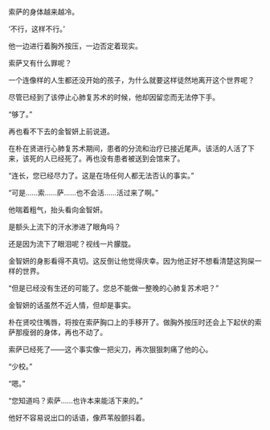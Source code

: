 索萨的身体越来越冷。

‘不行，这样不行。’

他一边进行着胸外按压，一边否定着现实。

索萨又有什么罪呢？

一个连像样的人生都还没开始的孩子，为什么就要这样徒然地离开这个世界呢？

尽管已经到了该停止心肺复苏术的时候，他却因留恋而无法停下手。

“够了。”

再也看不下去的金智妍上前说道。

在朴在贤进行心肺复苏术期间，患者的分流和治疗已接近尾声。该活的人活了下来，该死的人已经死了。再也没有患者被送到会馆来了。

“连长，您已经尽力了。这是在场任何人都无法否认的事实。”

“可是……索……萨……也不会活……活过来了啊。”

他喘着粗气，抬头看向金智妍。

是额头上流下的汗水渗进了眼角吗？

还是因为流下了眼泪呢？视线一片朦胧。

金智妍的身影看得不真切。这反倒让他觉得庆幸。因为他正好不想看清楚这狗屎一样的世界。

“但是已经没有生还的可能了。您总不能做一整晚的心肺复苏术吧？”

金智妍的话虽然不近人情，但却是事实。

朴在贤咬住嘴唇，将按在索萨胸口上的手移开了。做胸外按压时还会上下起伏的索萨那瘦弱的身体，再也不动了。

索萨已经死了——这个事实像一把尖刀，再次狠狠刺痛了他的心。

“少校。”

“嗯。”

“您知道吗？索萨……也许本来能活下来的。”

他好不容易说出口的话语，像芦苇般颤抖着。
